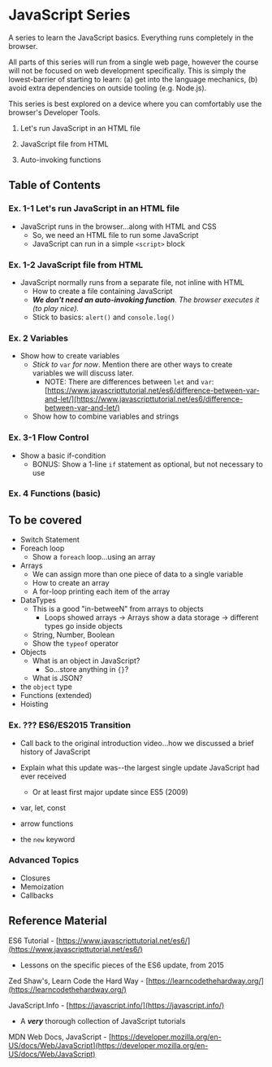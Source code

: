 # JavaScript Series

A series to learn the JavaScript basics. Everything runs completely in the browser.

All parts of this series will run from a single web page, however the course will not be focused on web development specifically. This is simply the lowest-barrier of starting to learn: (a) get into the language mechanics, (b) avoid extra dependencies on outside tooling (e.g. Node.js).

This series is best explored on a device where you can comfortably use the browser's Developer Tools.


1. Let's run JavaScript in an HTML file
2. JavaScript file from HTML

3. Auto-invoking functions


## Table of Contents

### Ex. 1-1 Let's run JavaScript in an HTML file

- JavaScript runs in the browser...along with HTML and CSS
    - So, we need an HTML file to run some JavaScript
    - JavaScript can run in a simple `<script>` block

### Ex. 1-2 JavaScript file from HTML

- JavaScript normally runs from a separate file, not inline with HTML
    - How to create a file containing JavaScript
    - _**We don't need an auto-invoking function**. The browser executes it (to play nice)._
    - Stick to basics: `alert()` and `console.log()`


### Ex. 2 Variables

- Show how to create variables
    - _Stick to_ `var` _for now_. Mention there are other ways to create variables we will discuss later.
        - NOTE: There are differences between `let` and `var`: [https://www.javascripttutorial.net/es6/difference-between-var-and-let/](https://www.javascripttutorial.net/es6/difference-between-var-and-let/)
    - Show how to combine variables and strings

### Ex. 3-1 Flow Control

- Show a basic if-condition
    - BONUS: Show a 1-line `if` statement as optional, but not necessary to use

### Ex. 4 Functions (basic)


## To be covered

- Switch Statement
- Foreach loop
    - Show a `foreach` loop...using an array
- Arrays
    - We can assign more than one piece of data to a single variable
    - How to create an array
    - A for-loop printing each item of the array
- DataTypes
    - This is a good "in-betweeN" from arrays to objects
        - Loops showed arrays -> Arrays show a data storage -> different types go inside objects
    - String, Number, Boolean
    - Show the `typeof` operator
- Objects
    - What is an object in JavaScript?
        - So...store anything in `{}`?
    - What is JSON?
- the `object` type
- Functions (extended)
- Hoisting




### Ex. ??? ES6/ES2015 Transition

- Call back to the original introduction video...how we discussed a brief history of JavaScript
- Explain what this update was--the largest single update JavaScript had ever received
    - Or at least first major update since ES5 (2009)

- var, let, const
- arrow functions
- the `new` keyword


### Advanced Topics

- Closures
- Memoization
- Callbacks


## Reference Material

ES6 Tutorial - [https://www.javascripttutorial.net/es6/](https://www.javascripttutorial.net/es6/)

- Lessons on the specific pieces of the ES6 update, from 2015

Zed Shaw's, Learn Code the Hard Way - [https://learncodethehardway.org/](https://learncodethehardway.org/)

JavaScript.Info - [https://javascript.info/](https://javascript.info/)

- A _**very**_ thorough collection of JavaScript tutorials

MDN Web Docs, JavaScript - [https://developer.mozilla.org/en-US/docs/Web/JavaScript](https://developer.mozilla.org/en-US/docs/Web/JavaScript)